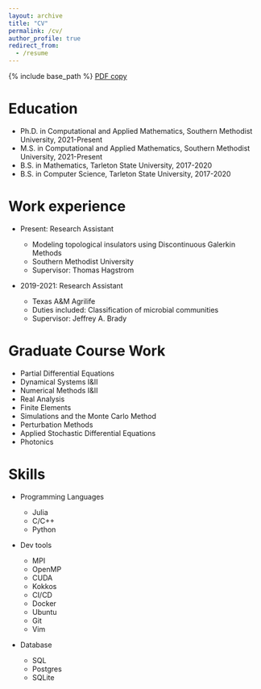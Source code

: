```yaml
---
layout: archive
title: "CV"
permalink: /cv/
author_profile: true
redirect_from:
  - /resume
---
```


{% include base_path %}
[PDF copy](resume.pdf)

Education
======
* Ph.D. in Computational and Applied Mathematics, Southern Methodist University, 2021-Present
* M.S. in Computational and Applied Mathematics, Southern Methodist University, 2021-Present
* B.S. in Mathematics, Tarleton State University, 2017-2020 
* B.S. in Computer Science, Tarleton State University, 2017-2020 

Work experience
======
* Present: Research Assistant
  * Modeling topological insulators using Discontinuous Galerkin Methods
  * Southern Methodist University
  * Supervisor: Thomas Hagstrom

* 2019-2021: Research Assistant
  * Texas A&M Agrilife 
  * Duties included: Classification of microbial communities 
  * Supervisor: Jeffrey A. Brady 

Graduate Course Work
======
* Partial Differential Equations
* Dynamical Systems I&II
* Numerical Methods I&II
* Real Analysis
* Finite Elements
* Simulations and the Monte Carlo Method
* Perturbation Methods 
* Applied Stochastic Differential Equations
* Photonics

  
Skills
======
* Programming Languages
  * Julia
  * C/C++
  * Python

* Dev tools 
  * MPI
  * OpenMP
  * CUDA
  * Kokkos
  * CI/CD
  * Docker
  * Ubuntu 
  * Git 
  * Vim 
* Database
  * SQL
  * Postgres
  * SQLite


<!--
Publications
======
  <ul>{% for post in site.publications %}
    {% include archive-single-cv.html %}
  {% endfor %}</ul>
  
Talks
======
  <ul>{% for post in site.talks %}
    {% include archive-single-talk-cv.html %}
  {% endfor %}</ul>
  
Teaching
======
  <ul>{% for post in site.teaching %}
    {% include archive-single-cv.html %}
  {% endfor %}</ul>


Service and leadership
======
* Currently signed in to 43 different slack teams
-->
